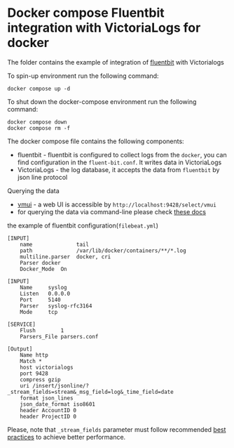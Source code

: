 # Docker compose Fluentbit integration with VictoriaLogs for docker

The folder contains the example of integration of [fluentbit](https://docs.fluentbit.io/manual) with Victorialogs

To spin-up environment  run the following command:
```
docker compose up -d 
```

To shut down the docker-compose environment run the following command:
```
docker compose down
docker compose rm -f
```

The docker compose file contains the following components:

* fluentbit - fluentbit is configured to collect logs from the `docker`, you can find configuration in the `fluent-bit.conf`. It writes data in VictoriaLogs
* VictoriaLogs - the log database, it accepts the data from `fluentbit` by json line protocol

Querying the data

* [vmui](https://docs.victoriametrics.com/VictoriaLogs/querying/#vmui) - a web UI is accessible by `http://localhost:9428/select/vmui`
* for querying the data via command-line please check [these docs](https://docs.victoriametrics.com/VictoriaLogs/querying/#command-line)


the example of fluentbit configuration(`filebeat.yml`)

```shell
[INPUT]
    name              tail
    path              /var/lib/docker/containers/**/*.log
    multiline.parser  docker, cri
    Parser docker
    Docker_Mode  On

[INPUT]
    Name     syslog
    Listen   0.0.0.0
    Port     5140
    Parser   syslog-rfc3164
    Mode     tcp

[SERVICE]
    Flush        1
    Parsers_File parsers.conf

[Output]
    Name http
    Match *
    host victorialogs
    port 9428
    compress gzip
    uri /insert/jsonline/?_stream_fields=stream&_msg_field=log&_time_field=date
    format json_lines
    json_date_format iso8601
    header AccountID 0
    header ProjectID 0
```

Please, note that `_stream_fields` parameter must follow recommended [best practices](https://docs.victoriametrics.com/VictoriaLogs/keyConcepts.html#stream-fields) to achieve better performance.